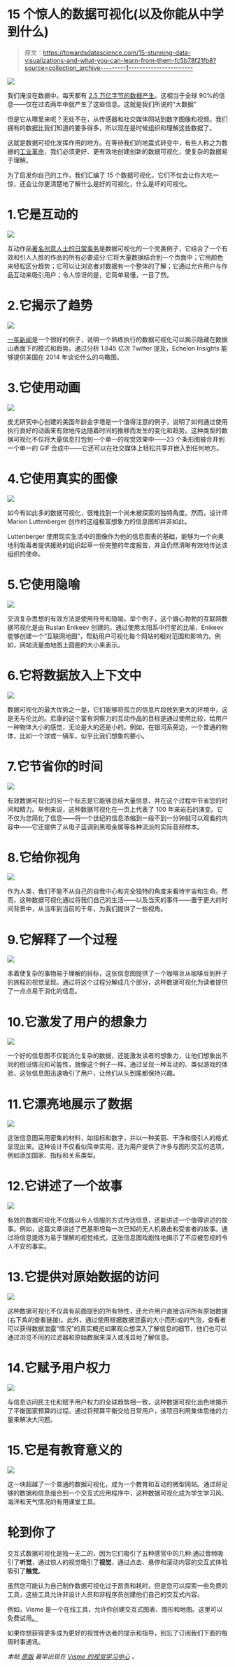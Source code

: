 # 15 个惊人的数据可视化(以及你能从中学到什么)

> 原文：<https://towardsdatascience.com/15-stunning-data-visualizations-and-what-you-can-learn-from-them-fc5b78f21fb8?source=collection_archive---------1----------------------->

![](img/b225110bc9733695164d51ab867172a3.png)

我们淹没在数据中。每天都有 [2.5 万亿字节的数据产生](http://www-01.ibm.com/software/data/bigdata/what-is-big-data.html)。这相当于全球 90%的信息——仅在过去两年中就产生了这些信息。这就是我们所说的“大数据”

但是它从哪里来呢？无处不在，从传感器和社交媒体网站到数字图像和视频。我们拥有的数据比我们知道的要多得多，所以现在是时候组织和理解这些数据了。

这就是数据可视化发挥作用的地方。在等待我们的地震式转变中，有些人称之为数据的[工业革命](http://www.popsci.com/best-data-visualizations?image=3)，我们必须更好、更有效地创建创新的数据可视化，使复杂的数据易于理解。

为了启发你自己的工作，我们汇编了 15 个数据可视化，它们不仅会让你大吃一惊，还会让你更清楚地了解什么是好的可视化，什么是坏的可视化。

# 1.它是互动的

![](img/77b9a82f535588040cd4e0d3c966fba5.png)

互动作品[著名创意人士的日常事务](https://podio.com/site/creative-routines)是数据可视化的一个完美例子，它结合了一个有效和引人入胜的作品的所有必要成分:它将大量数据结合到一个页面中；它用颜色来轻松区分趋势；它可以让浏览者对数据有一个整体的了解；它通过允许用户与作品互动来吸引用户；令人惊讶的是，它简单易懂，一目了然。

# 2.它揭示了趋势

![](img/f967f72a9bf409cf8b59d3d74cd2791c.png)

[一年新闻](http://echeloninsights.com/wp-content/uploads/2014/12/theyearinnews20141.png)是一个很好的例子，说明一个熟练执行的数据可视化可以揭示隐藏在数据山表面下的模式和趋势。通过分析 1.845 亿次 Twitter 提及，Echelon Insights 能够提供美国在 2014 年谈论什么的鸟瞰图。

# 3.它使用动画

![](img/247f5c28af55bf5e3e4ff4398e103502.png)

皮尤研究中心创建的美国年龄金字塔是一个值得注意的例子，说明了如何通过使用执行良好的动画来有效地传达随着时间的推移而发生的变化和趋势。这种类型的数据可视化不仅将大量信息打包到一个单一的视觉效果中——23 个条形图被合并到一个单一的 GIF 合成中——它还可以在社交媒体上轻松共享并嵌入到任何地方。

# 4.它使用真实的图像

![](img/2c8bccc3f46343b1c438f3a7d10a6fa5.png)

如今有如此多的数据可视化，很难找到一个尚未被探索的独特角度。然而，设计师 Marion Luttenberger 创作的这组极富想象力的信息图却并非如此。

Luttenberger 使用现实生活中的图像作为他的信息图表的基础，能够为一个向奥地利吸毒者提供援助的组织起草一份完整的年度报告，并且仍然清晰有效地传达该组织的使命。

# 5.它使用隐喻

![](img/0b2c0cd940c45dac4df05ffa1c299f53.png)

交流复杂思想的有效方法是使用符号和隐喻。举个例子，这个雄心勃勃的互联网数据可视化是由 Ruslan Enikeev 创建的。通过使用太阳系中行星的比喻，Enikeev 能够创建一个“互联网地图”，帮助用户可视化每个网站的相对范围和影响力。例如，网站流量由地图上圆圈的大小来表示。

# 6.它将数据放入上下文中

![](img/0d1938c27fa8dbbbf4cb3bb3c7a9b0fb.png)

数据可视化的最大优势之一是，它们能够将孤立的信息片段放到更大的环境中，这是无与伦比的。尼康的这个富有洞察力的互动作品的目标是通过使用比较，给用户一种物体大小的感觉，无论是大的还是小的。例如，在银河系旁边，一个普通的物体，比如一个球或一辆车，似乎比我们想象的要小。

# 7.它节省你的时间

![](img/9bfd3e5239c4257825fcd07d0bf25f85.png)

有效数据可视化的另一个标志是它能够总结大量信息，并在这个过程中节省您的时间和精力。举例来说，这种数据可视化在一页上代表了 100 年来岩石的演变。它不仅为您简化了信息——将一个世纪的信息浓缩到一段不到一分钟就可以观看的内容中——它还提供了从电子蓝调到黑暗金属等各种流派的实际音频样本。

# 8.它给你视角

![](img/edfc8099d10945044751dbf1012c627e.png)

作为人类，我们不能不从自己的自我中心和完全独特的角度来看待宇宙和生命。然而，这种数据可视化通过将我们自己的生活——以及当天的事件——置于更大的时间背景中，从当年到当前的千年，为我们提供了一些视角。

# 9.它解释了一个过程

![](img/b5077d9a5e95770a07e45a742eb84025.png)

本着使复杂的事物易于理解的目标，这张信息图提供了一个咖啡豆从咖啡豆到杯子的旅程的视觉呈现。通过将这个过程分解成几个部分，这种数据可视化为读者提供了一点点易于消化的信息。

# 10.它激发了用户的想象力

![](img/401e87dcf4d0d38d8f167a46461e9709.png)

一个好的信息图不仅能消化复杂的数据，还能激发读者的想象力，让他们想象出不同的假设情况和可能性，就像这个例子一样。通过呈现一种互动的、类似游戏的体验，这张信息图迅速吸引了用户，让他们从头到尾都保持兴趣。

# 11.它漂亮地展示了数据

![](img/7a159fd53bd10d0f67a79ff895b20ee6.png)

这张信息图采用密集的材料，如指标和数字，并以一种美丽、干净和吸引人的格式呈现出来。这种设计不仅看似简单实用，还为用户提供了许多与图形交互的选项，例如添加国家、指标和关系类型。

# 12.它讲述了一个故事

![](img/1be2e96c8585e66533a274b56a27e79f.png)

有效的数据可视化不仅能以令人信服的方式传达信息，还能讲述一个值得讲述的故事。例如，这篇文章讲述了巴基斯坦每一次已知的无人机袭击和受害者的故事。通过将信息提炼为易于理解的视觉格式，这张信息图戏剧性地揭示了不应被忽视的令人不安的事实。

# 13.它提供对原始数据的访问

![](img/782deea7aebcfba2ea1eba0ea91c0886.png)

这种数据可视化不仅具有前面提到的所有特性，还允许用户直接访问所有原始数据(右下角的查看链接)。此外，通过使用根据数据泄露的大小而形成的气泡，查看者可以获得数据泄露“情况”的真实概览如果观众想深入了解信息的细节，他们也可以通过浏览不同的过滤器和原始数据来深入或浅显地了解信息。

# 14.它赋予用户权力

![](img/263405178340777109289bfa7ef605c5.png)

与信息访问民主化和赋予用户权力的全球趋势相一致，这种数据可视化出色地揭示了平衡国家预算的过程。通过将预算平衡交给日常用户，该项目利用集体思维的力量来解决大问题。

# 15.它是有教育意义的

![](img/d1087847834b15faeaeb66698e97216e.png)

这一块超越了一个普通的数据可视化，成为一个教育和互动的微型网站。通过将足够的数据和信息组合到一个交互式应用程序中，这种数据可视化成为学生学习风、海洋和天气情况的有用课堂工具。

# 轮到你了

交互式数据可视化是独一无二的，因为它们吸引了五种感官中的几种:通过音频吸引了**听觉**，通过惊人的视觉吸引了**视觉**，通过点击、悬停和滚动内容的交互式体验吸引了**触觉**。

虽然您可能认为自己制作数据可视化过于昂贵和耗时，但是您可以探索一些免费的工具，这些工具允许非设计人员和非程序员创建他们自己的交互式内容。

例如，Visme 是一个在线工具，允许你创建交互式图表、图形和地图。这里可以免费试用[。](http://www.visme.co/)

如果你想获得更多成为更好的视觉传达者的提示和指导，别忘了订阅我们下面的每周时事通讯。

*本帖* [*原版*](http://blog.visme.co/examples-data-visualizations/) *最早出现在* [*Visme 的视觉学习中心*](http://blog.visme.co/) *。*